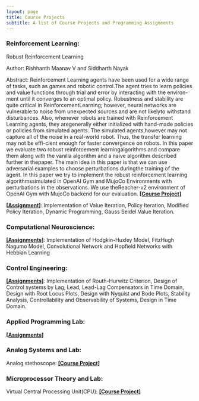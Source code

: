 ```yaml
---
layout: page
title: Course Projects
subtitle: A list of Course Projects and Programming Assignments
---
```


### Reinforcement Learning:
Robust Reinforcement Learning

Author: Rishhanth Maanav V and Siddharth Nayak

Abstract: Reinforcement Learning agents have been used for a wide range of tasks, such as games and robotic control.The agent tries to learn policies and value functions through trial and error by interacting with the environ-ment until it converges to an optimal policy. Robustness and stability are quite critical in ReinforcementLearning; however, neural networks are vulnerable to noise from unexpected sources and are not likelyto withstand disturbances. Also, whenever robots are trained with Reinforcement Learning agents, they aregenerally either initialized with hand-made policies or policies from simulated agents. The simulated agents,however may not capture all of the noise in a real-world robot. Thus, the transfer learning may not be effi-cient enough for faster convergence on robots. In this paper we evaluate two robust reinforcement learningalgorithms and compare them along with the vanilla algorithm and a naive algorithm described further in thepaper. The main idea in this paper is that we can use adversarial examples to choose perturbations duringthe training of the agent. In this paper we try to implement the robust reinforcement learning algorithmssimulated in OpenAI Gym and MujoCo Environments with perturbations in the observations. We use theReacher-v2 environment of OpenAI Gym with MujoCo backend for our evaluation. [**[Course Project]**](https://github.com/nsidn98/Robust-Reinforcement-Learning)

[**[Assignment]**](https://github.com/nsidn98/Reinforcement-Learning-CS6700): Implementation of Value Iteration, Policy Iteration, Modified Policy Iteration, Dynamic Programming, Gauss Seidel Value Iteration.

### Computational Neuroscience:
[**[Assignments]**](https://github.com/nsidn98/Computational-Neuroscience): Implementation of Hodgkin-Huxley Model, FitzHugh Nagumo Model, Convolutional Network and Hopfield Networks with Hebbian Learning

### Control Engineering:
[**[Assignments]**](https://github.com/nsidn98/Control-Engineering): Implementation of Routh-Hurwitz Criterion, Design of Control systems by Lag, Lead, Lead-Lag Compensators in Time Domain, Design with Root Locus Plots, Design with Nyquist and Bode Plots, Stability Analysis, Controllability and Observability of Systems, Design in Time Domain.

### Applied Programming Lab:
[**[Assignments]**](https://github.com/nsidn98/Applied-Programming-Lab)

### Analog Systems and Lab:
Analog stethoscope: [**[Course Project]**](https://github.com/nsidn98/Analog-Systems)

### Microprocessor Theory and Lab:
Virtual Central Processing Unit(CPU): [**[Course Project]**](https://github.com/nsidn98/Microprocessor-Verilog)
